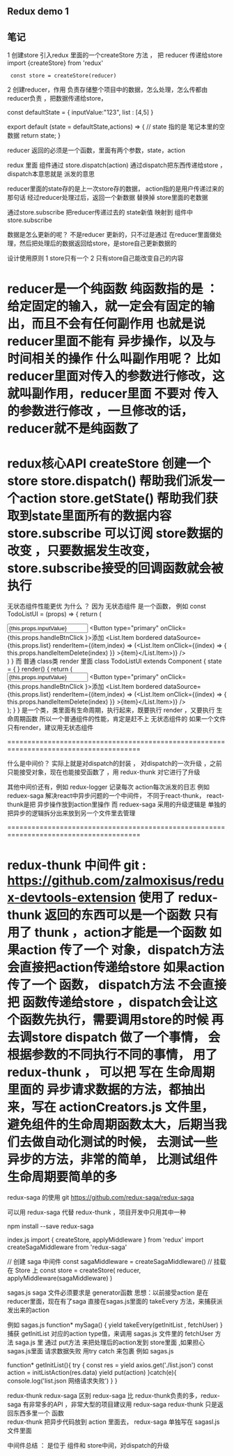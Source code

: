 ## Redux demo 1    

## 笔记 
1 创建store 
     引入redux 里面的一个createStore 方法 ， 把 reducer 传递给store  
     import {createStore} from 'redux'

     const store = createStore(reducer)

2  创建reducer，作用 负责存储整个项目中的数据，怎么处理，怎么传都由reducer负责 ，把数据传递给store， 


const defaultState = {
    inputValue:"123",
    list : [4,5]
}

export default (state = defaultState,actions) => {  // state 指的是 笔记本里的空数据
    return state;
} 

reducer 返回的必须是一个函数，里面有两个参数，state，action 

redux 里面   组件通过 store.dispatch(action) 通过dispatch把东西传递给store ，dispatch本意思就是 派发的意思

reducer里面的state存的是上一次store存的数据， action指的是用户传递过来的那句话 
经过reducer处理过后，返回一个新数据 替换掉 store里面的老数据

通过store.subscribe 把reducer传递过去的 state新值 映射到 组件中 
 store.subscribe


数据是怎么更新的呢？ 不是reducer 更新的，只不过是通过 在reducer里面做处理，然后把处理后的数据返回给store，是store自己更新数据的


设计使用原则 
1 store只有一个
2 只有store自己能改变自己的内容 

reducer是一个纯函数
纯函数指的是 ：给定固定的输入，就一定会有固定的输出，而且不会有任何副作用
也就是说 reducer里面不能有 异步操作，以及与时间相关的操作
什么叫副作用呢？ 比如reducer里面对传入的参数进行修改，这就叫副作用，reducer里面 不要对 传入的参数进行修改 ，一旦修改的话，
reducer就不是纯函数了 
=======================================================================================
redux核心API
createStore 创建一个store
store.dispatch() 帮助我们派发一个action 
store.getState() 帮助我们获取到state里面所有的数据内容 
store.subscribe  可以订阅 store数据的改变 ，只要数据发生改变，store.subscribe接受的回调函数就会被执行 
=======================================================================================
无状态组件性能更优 为什么 ？
因为  无状态组件 是一个函数， 例如
const TodoListUI = (props) => {
    return (
        <div className='todolist_box'>
            <Input placeholder="Basic usage" value = {this.props.inputValue} onChange = {this.props.handleInputChange}/> 
            <Button type="primary" onClick={this.props.handleBtnClick }>添加</Button>
            <List.Item
            bordered
            dataSource={this.props.list}
            renderItem={(item,index) => (<List.Item onClick={(index) => { this.props.handleItemDelete(index) }} >{item}</List.Item>)}
            />
        </div>
    )
}
而 普通 class类 render 里面 
class TodoListUI extends Component {
    state = {  }
    render() {
        return (
            <div className='todolist_box'>
                <Input placeholder="Basic usage" value = {this.props.inputValue} onChange = {this.props.handleInputChange}/> 
                <Button type="primary" onClick={this.props.handleBtnClick }>添加</Button>
                <List.Item
                bordered
                dataSource={this.props.list}
                renderItem={(item,index) => (<List.Item onClick={(index) => { this.props.handleItemDelete(index) }} >{item}</List.Item>)}
                />
             </div>
        );
    }
} 
是一个类，类里面有生命周期，执行起来，既要执行 render ，又要执行  生命周期函数 
所以一个普通组件的性能，肯定是赶不上 无状态组件的 
如果一个文件只有render，建议用无状态组件  

=======================================================================================

什么是中间价？ 
实际上就是对dispatch的封装  ， 对dispatch的一次升级 ，之前只能接受对象，现在也能接受函数了 ，用 redux-thunk  对它进行了升级  

其他中间价还有，例如 redux-logger 记录每次 action每次派发的日志 
             例如 reduex-saga  解决react中异步问题的一个中间件， 不同于react-thunk，
             react-thunk是把 异步操作放到action里操作 
             而 reduex-saga 采用的升级逻辑是 单独的把异步的逻辑拆分出来放到另一个文件里去管理 

=======================================================================================

redux-thunk  中间件  git : https://github.com/zalmoxisus/redux-devtools-extension
使用了 redux-thunk  返回的东西可以是一个函数 
只有用了 thunk  ，action才能是一个函数 
如果action 传了一个 对象，dispatch方法会直接把action传递给store
如果action 传了一个 函数， dispatch方法 不会直接把 函数传递给store ，dispatch会让这个函数先执行，需要调用store的时候 再去调store
dispatch  做了一个事情， 会根据参数的不同执行不同的事情， 
用了redux-thunk  ， 可以把 写在 生命周期里面的 异步请求数据的方法，都抽出来，写在 actionCreators.js  文件里，
避免组件的生命周期函数太大，后期当我们去做自动化测试的时候， 去测试一些异步的方法，非常的简单，  比测试组件生命周期要简单的多 
=======================================================================================

redux-saga 的使用 
git https://github.com/redux-saga/redux-saga
 
可以用 redux-saga  代替  redux-thunk  ，项目开发中只用其中一种 

npm install --save redux-saga

index.js 
import { createStore, applyMiddleware } from 'redux'
import createSagaMiddleware from 'redux-saga'

// 创建 saga 中间件
const sagaMiddleware = createSagaMiddleware()
// 挂载在 Store 上
const store = createStore(
  reducer,
  applyMiddleware(sagaMiddleware)
)

sagas.js 
saga 文件必须要求是 generator函数 
思想：以前接受action 是在 reducer里面，现在有了saga  直接在sagas.js里面的 takeEvery 方法，来捕获派发出来的action 

例如 
sagas.js
function* mySaga() {
   yield takeEvery(getInitList , fetchUser)
}
捕获 getInitList 对应的action type值，来调用 sagas.js 文件里的 fetchUser 方法
saga.js  里 通过 put方法 来把处理后的action发到 store里面 ,如果担心 sagas.js里面 请求数据失败 用try catch 来包裹 
例如 
sagas.js
 
function* getInitList(){
    try {
        const res = yield  axios.get('./list.json')
        const action = initListAction(res.data)
        yield put(action)
    }catch(e){
        console.log('list.json 网络请求失败')
    }
}

redux-thunk redux-saga 区别 
redux-saga 比 redux-thunk负责的多，redux-saga 有非常多的API ，非常大型的项目建议用 redux-saga 
redux-thunk 只是返回东西多里一个 函数  
redux-thunk 把异步代码放到 action 里面去， redux-saga 单独写在 sagasl.js 文件里面

中间件总结 ：
是位于 组件和 store中间，对dispatch的升级